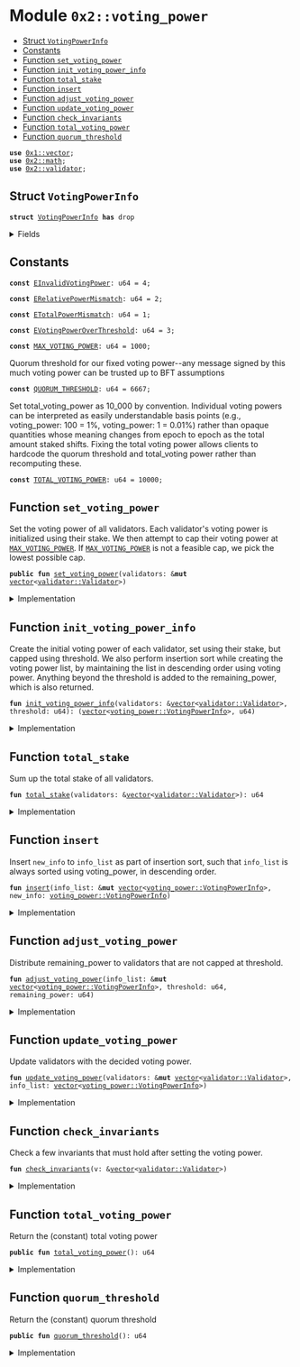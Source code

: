 
<a name="0x2_voting_power"></a>

# Module `0x2::voting_power`



-  [Struct `VotingPowerInfo`](#0x2_voting_power_VotingPowerInfo)
-  [Constants](#@Constants_0)
-  [Function `set_voting_power`](#0x2_voting_power_set_voting_power)
-  [Function `init_voting_power_info`](#0x2_voting_power_init_voting_power_info)
-  [Function `total_stake`](#0x2_voting_power_total_stake)
-  [Function `insert`](#0x2_voting_power_insert)
-  [Function `adjust_voting_power`](#0x2_voting_power_adjust_voting_power)
-  [Function `update_voting_power`](#0x2_voting_power_update_voting_power)
-  [Function `check_invariants`](#0x2_voting_power_check_invariants)
-  [Function `total_voting_power`](#0x2_voting_power_total_voting_power)
-  [Function `quorum_threshold`](#0x2_voting_power_quorum_threshold)


<pre><code><b>use</b> <a href="">0x1::vector</a>;
<b>use</b> <a href="math.md#0x2_math">0x2::math</a>;
<b>use</b> <a href="validator.md#0x2_validator">0x2::validator</a>;
</code></pre>



<a name="0x2_voting_power_VotingPowerInfo"></a>

## Struct `VotingPowerInfo`



<pre><code><b>struct</b> <a href="voting_power.md#0x2_voting_power_VotingPowerInfo">VotingPowerInfo</a> <b>has</b> drop
</code></pre>



<details>
<summary>Fields</summary>


<dl>
<dt>
<code>validator_index: u64</code>
</dt>
<dd>

</dd>
<dt>
<code><a href="voting_power.md#0x2_voting_power">voting_power</a>: u64</code>
</dt>
<dd>

</dd>
</dl>


</details>

<a name="@Constants_0"></a>

## Constants


<a name="0x2_voting_power_EInvalidVotingPower"></a>



<pre><code><b>const</b> <a href="voting_power.md#0x2_voting_power_EInvalidVotingPower">EInvalidVotingPower</a>: u64 = 4;
</code></pre>



<a name="0x2_voting_power_ERelativePowerMismatch"></a>



<pre><code><b>const</b> <a href="voting_power.md#0x2_voting_power_ERelativePowerMismatch">ERelativePowerMismatch</a>: u64 = 2;
</code></pre>



<a name="0x2_voting_power_ETotalPowerMismatch"></a>



<pre><code><b>const</b> <a href="voting_power.md#0x2_voting_power_ETotalPowerMismatch">ETotalPowerMismatch</a>: u64 = 1;
</code></pre>



<a name="0x2_voting_power_EVotingPowerOverThreshold"></a>



<pre><code><b>const</b> <a href="voting_power.md#0x2_voting_power_EVotingPowerOverThreshold">EVotingPowerOverThreshold</a>: u64 = 3;
</code></pre>



<a name="0x2_voting_power_MAX_VOTING_POWER"></a>



<pre><code><b>const</b> <a href="voting_power.md#0x2_voting_power_MAX_VOTING_POWER">MAX_VOTING_POWER</a>: u64 = 1000;
</code></pre>



<a name="0x2_voting_power_QUORUM_THRESHOLD"></a>

Quorum threshold for our fixed voting power--any message signed by this much voting power can be trusted
up to BFT assumptions


<pre><code><b>const</b> <a href="voting_power.md#0x2_voting_power_QUORUM_THRESHOLD">QUORUM_THRESHOLD</a>: u64 = 6667;
</code></pre>



<a name="0x2_voting_power_TOTAL_VOTING_POWER"></a>

Set total_voting_power as 10_000 by convention. Individual voting powers can be interpreted
as easily understandable basis points (e.g., voting_power: 100 = 1%, voting_power: 1 = 0.01%) rather than
opaque quantities whose meaning changes from epoch to epoch as the total amount staked shifts.
Fixing the total voting power allows clients to hardcode the quorum threshold and total_voting power rather
than recomputing these.


<pre><code><b>const</b> <a href="voting_power.md#0x2_voting_power_TOTAL_VOTING_POWER">TOTAL_VOTING_POWER</a>: u64 = 10000;
</code></pre>



<a name="0x2_voting_power_set_voting_power"></a>

## Function `set_voting_power`

Set the voting power of all validators.
Each validator's voting power is initialized using their stake. We then attempt to cap their voting power
at <code><a href="voting_power.md#0x2_voting_power_MAX_VOTING_POWER">MAX_VOTING_POWER</a></code>. If <code><a href="voting_power.md#0x2_voting_power_MAX_VOTING_POWER">MAX_VOTING_POWER</a></code> is not a feasible cap, we pick the lowest possible cap.


<pre><code><b>public</b> <b>fun</b> <a href="voting_power.md#0x2_voting_power_set_voting_power">set_voting_power</a>(validators: &<b>mut</b> <a href="">vector</a>&lt;<a href="validator.md#0x2_validator_Validator">validator::Validator</a>&gt;)
</code></pre>



<details>
<summary>Implementation</summary>


<pre><code><b>public</b> <b>fun</b> <a href="voting_power.md#0x2_voting_power_set_voting_power">set_voting_power</a>(validators: &<b>mut</b> <a href="">vector</a>&lt;Validator&gt;) {
    // If threshold_pct is too small, it's possible that even when all validators reach the threshold we still don't
    // have 100%. So we bound the threshold_pct <b>to</b> be always enough <b>to</b> find a solution.
    <b>let</b> threshold = <a href="math.md#0x2_math_min">math::min</a>(
        <a href="voting_power.md#0x2_voting_power_TOTAL_VOTING_POWER">TOTAL_VOTING_POWER</a>,
        <a href="math.md#0x2_math_max">math::max</a>(<a href="voting_power.md#0x2_voting_power_MAX_VOTING_POWER">MAX_VOTING_POWER</a>, divide_and_round_up(<a href="voting_power.md#0x2_voting_power_TOTAL_VOTING_POWER">TOTAL_VOTING_POWER</a>, <a href="_length">vector::length</a>(validators))),
    );
    <b>let</b> (info_list, remaining_power) = <a href="voting_power.md#0x2_voting_power_init_voting_power_info">init_voting_power_info</a>(validators, threshold);
    <a href="voting_power.md#0x2_voting_power_adjust_voting_power">adjust_voting_power</a>(&<b>mut</b> info_list, threshold, remaining_power);
    <a href="voting_power.md#0x2_voting_power_update_voting_power">update_voting_power</a>(validators, info_list);
    <a href="voting_power.md#0x2_voting_power_check_invariants">check_invariants</a>(validators);
}
</code></pre>



</details>

<a name="0x2_voting_power_init_voting_power_info"></a>

## Function `init_voting_power_info`

Create the initial voting power of each validator, set using their stake, but capped using threshold.
We also perform insertion sort while creating the voting power list, by maintaining the list in
descending order using voting power.
Anything beyond the threshold is added to the remaining_power, which is also returned.


<pre><code><b>fun</b> <a href="voting_power.md#0x2_voting_power_init_voting_power_info">init_voting_power_info</a>(validators: &<a href="">vector</a>&lt;<a href="validator.md#0x2_validator_Validator">validator::Validator</a>&gt;, threshold: u64): (<a href="">vector</a>&lt;<a href="voting_power.md#0x2_voting_power_VotingPowerInfo">voting_power::VotingPowerInfo</a>&gt;, u64)
</code></pre>



<details>
<summary>Implementation</summary>


<pre><code><b>fun</b> <a href="voting_power.md#0x2_voting_power_init_voting_power_info">init_voting_power_info</a>(
    validators: &<a href="">vector</a>&lt;Validator&gt;,
    threshold: u64,
): (<a href="">vector</a>&lt;<a href="voting_power.md#0x2_voting_power_VotingPowerInfo">VotingPowerInfo</a>&gt;, u64) {
    <b>let</b> total_stake = <a href="voting_power.md#0x2_voting_power_total_stake">total_stake</a>(validators);
    <b>let</b> i = 0;
    <b>let</b> len = <a href="_length">vector::length</a>(validators);
    <b>let</b> total_power = 0;
    <b>let</b> result = <a href="">vector</a>[];
    <b>while</b> (i &lt; len) {
        <b>let</b> <a href="validator.md#0x2_validator">validator</a> = <a href="_borrow">vector::borrow</a>(validators, i);
        <b>let</b> stake = <a href="validator.md#0x2_validator_total_stake">validator::total_stake</a>(<a href="validator.md#0x2_validator">validator</a>);
        <b>let</b> adjusted_stake = (stake <b>as</b> u128) * (<a href="voting_power.md#0x2_voting_power_TOTAL_VOTING_POWER">TOTAL_VOTING_POWER</a> <b>as</b> u128) / (total_stake <b>as</b> u128);
        <b>let</b> <a href="voting_power.md#0x2_voting_power">voting_power</a> = <a href="math.md#0x2_math_min">math::min</a>((adjusted_stake <b>as</b> u64), threshold);
        <b>let</b> info = <a href="voting_power.md#0x2_voting_power_VotingPowerInfo">VotingPowerInfo</a> {
            validator_index: i,
            <a href="voting_power.md#0x2_voting_power">voting_power</a>,
        };
        <a href="voting_power.md#0x2_voting_power_insert">insert</a>(&<b>mut</b> result, info);
        total_power = total_power + <a href="voting_power.md#0x2_voting_power">voting_power</a>;
        i = i + 1;
    };
    (result, <a href="voting_power.md#0x2_voting_power_TOTAL_VOTING_POWER">TOTAL_VOTING_POWER</a> - total_power)
}
</code></pre>



</details>

<a name="0x2_voting_power_total_stake"></a>

## Function `total_stake`

Sum up the total stake of all validators.


<pre><code><b>fun</b> <a href="voting_power.md#0x2_voting_power_total_stake">total_stake</a>(validators: &<a href="">vector</a>&lt;<a href="validator.md#0x2_validator_Validator">validator::Validator</a>&gt;): u64
</code></pre>



<details>
<summary>Implementation</summary>


<pre><code><b>fun</b> <a href="voting_power.md#0x2_voting_power_total_stake">total_stake</a>(validators: &<a href="">vector</a>&lt;Validator&gt;): u64 {
    <b>let</b> i = 0;
    <b>let</b> len = <a href="_length">vector::length</a>(validators);
    <b>let</b> total_stake =0 ;
    <b>while</b> (i &lt; len) {
        total_stake = total_stake + <a href="validator.md#0x2_validator_total_stake">validator::total_stake</a>(<a href="_borrow">vector::borrow</a>(validators, i));
        i = i + 1;
    };
    total_stake
}
</code></pre>



</details>

<a name="0x2_voting_power_insert"></a>

## Function `insert`

Insert <code>new_info</code> to <code>info_list</code> as part of insertion sort, such that <code>info_list</code> is always sorted
using voting_power, in descending order.


<pre><code><b>fun</b> <a href="voting_power.md#0x2_voting_power_insert">insert</a>(info_list: &<b>mut</b> <a href="">vector</a>&lt;<a href="voting_power.md#0x2_voting_power_VotingPowerInfo">voting_power::VotingPowerInfo</a>&gt;, new_info: <a href="voting_power.md#0x2_voting_power_VotingPowerInfo">voting_power::VotingPowerInfo</a>)
</code></pre>



<details>
<summary>Implementation</summary>


<pre><code><b>fun</b> <a href="voting_power.md#0x2_voting_power_insert">insert</a>(info_list: &<b>mut</b> <a href="">vector</a>&lt;<a href="voting_power.md#0x2_voting_power_VotingPowerInfo">VotingPowerInfo</a>&gt;, new_info: <a href="voting_power.md#0x2_voting_power_VotingPowerInfo">VotingPowerInfo</a>) {
    <b>let</b> i = 0;
    <b>let</b> len = <a href="_length">vector::length</a>(info_list);
    <b>while</b> (i &lt; len && <a href="_borrow">vector::borrow</a>(info_list, i).<a href="voting_power.md#0x2_voting_power">voting_power</a> &gt; new_info.<a href="voting_power.md#0x2_voting_power">voting_power</a>) {
        i = i + 1;
    };
    <a href="_insert">vector::insert</a>(info_list, new_info, i);
}
</code></pre>



</details>

<a name="0x2_voting_power_adjust_voting_power"></a>

## Function `adjust_voting_power`

Distribute remaining_power to validators that are not capped at threshold.


<pre><code><b>fun</b> <a href="voting_power.md#0x2_voting_power_adjust_voting_power">adjust_voting_power</a>(info_list: &<b>mut</b> <a href="">vector</a>&lt;<a href="voting_power.md#0x2_voting_power_VotingPowerInfo">voting_power::VotingPowerInfo</a>&gt;, threshold: u64, remaining_power: u64)
</code></pre>



<details>
<summary>Implementation</summary>


<pre><code><b>fun</b> <a href="voting_power.md#0x2_voting_power_adjust_voting_power">adjust_voting_power</a>(info_list: &<b>mut</b> <a href="">vector</a>&lt;<a href="voting_power.md#0x2_voting_power_VotingPowerInfo">VotingPowerInfo</a>&gt;, threshold: u64, remaining_power: u64) {
    <b>let</b> i = 0;
    <b>let</b> len = <a href="_length">vector::length</a>(info_list);
    <b>while</b> (i &lt; len && remaining_power &gt; 0) {
        <b>let</b> v = <a href="_borrow_mut">vector::borrow_mut</a>(info_list, i);
        // planned is the amount of extra power we want <b>to</b> distribute <b>to</b> this <a href="validator.md#0x2_validator">validator</a>.
        <b>let</b> planned = divide_and_round_up(remaining_power, len - i);
        // target is the targeting power this <a href="validator.md#0x2_validator">validator</a> will reach, capped by threshold.
        <b>let</b> target = <a href="math.md#0x2_math_min">math::min</a>(threshold, v.<a href="voting_power.md#0x2_voting_power">voting_power</a> + planned);
        // actual is the actual amount of power we will be distributing <b>to</b> this <a href="validator.md#0x2_validator">validator</a>.
        <b>let</b> actual = <a href="math.md#0x2_math_min">math::min</a>(remaining_power, target - v.<a href="voting_power.md#0x2_voting_power">voting_power</a>);
        v.<a href="voting_power.md#0x2_voting_power">voting_power</a> = v.<a href="voting_power.md#0x2_voting_power">voting_power</a> + actual;
        <b>assert</b>!(v.<a href="voting_power.md#0x2_voting_power">voting_power</a> &lt;= threshold, <a href="voting_power.md#0x2_voting_power_EVotingPowerOverThreshold">EVotingPowerOverThreshold</a>);
        remaining_power = remaining_power - actual;
        i = i + 1;
    };
    <b>assert</b>!(remaining_power == 0, <a href="voting_power.md#0x2_voting_power_ETotalPowerMismatch">ETotalPowerMismatch</a>);
}
</code></pre>



</details>

<a name="0x2_voting_power_update_voting_power"></a>

## Function `update_voting_power`

Update validators with the decided voting power.


<pre><code><b>fun</b> <a href="voting_power.md#0x2_voting_power_update_voting_power">update_voting_power</a>(validators: &<b>mut</b> <a href="">vector</a>&lt;<a href="validator.md#0x2_validator_Validator">validator::Validator</a>&gt;, info_list: <a href="">vector</a>&lt;<a href="voting_power.md#0x2_voting_power_VotingPowerInfo">voting_power::VotingPowerInfo</a>&gt;)
</code></pre>



<details>
<summary>Implementation</summary>


<pre><code><b>fun</b> <a href="voting_power.md#0x2_voting_power_update_voting_power">update_voting_power</a>(validators: &<b>mut</b> <a href="">vector</a>&lt;Validator&gt;, info_list: <a href="">vector</a>&lt;<a href="voting_power.md#0x2_voting_power_VotingPowerInfo">VotingPowerInfo</a>&gt;) {
    <b>while</b> (!<a href="_is_empty">vector::is_empty</a>(&info_list)) {
        <b>let</b> <a href="voting_power.md#0x2_voting_power_VotingPowerInfo">VotingPowerInfo</a> {
            validator_index,
            <a href="voting_power.md#0x2_voting_power">voting_power</a>,
        } = <a href="_pop_back">vector::pop_back</a>(&<b>mut</b> info_list);
        <b>let</b> v = <a href="_borrow_mut">vector::borrow_mut</a>(validators, validator_index);
        <a href="validator.md#0x2_validator_set_voting_power">validator::set_voting_power</a>(v, <a href="voting_power.md#0x2_voting_power">voting_power</a>);
    };
    <a href="_destroy_empty">vector::destroy_empty</a>(info_list);
}
</code></pre>



</details>

<a name="0x2_voting_power_check_invariants"></a>

## Function `check_invariants`

Check a few invariants that must hold after setting the voting power.


<pre><code><b>fun</b> <a href="voting_power.md#0x2_voting_power_check_invariants">check_invariants</a>(v: &<a href="">vector</a>&lt;<a href="validator.md#0x2_validator_Validator">validator::Validator</a>&gt;)
</code></pre>



<details>
<summary>Implementation</summary>


<pre><code><b>fun</b> <a href="voting_power.md#0x2_voting_power_check_invariants">check_invariants</a>(v: &<a href="">vector</a>&lt;Validator&gt;) {
    // First check that the total voting power must be <a href="voting_power.md#0x2_voting_power_TOTAL_VOTING_POWER">TOTAL_VOTING_POWER</a>.
    <b>let</b> i = 0;
    <b>let</b> len = <a href="_length">vector::length</a>(v);
    <b>let</b> total = 0;
    <b>while</b> (i &lt; len) {
        <b>let</b> <a href="voting_power.md#0x2_voting_power">voting_power</a> = <a href="validator.md#0x2_validator_voting_power">validator::voting_power</a>(<a href="_borrow">vector::borrow</a>(v, i));
        <b>assert</b>!(<a href="voting_power.md#0x2_voting_power">voting_power</a> &gt; 0, <a href="voting_power.md#0x2_voting_power_EInvalidVotingPower">EInvalidVotingPower</a>);
        total = total + <a href="voting_power.md#0x2_voting_power">voting_power</a>;
        i = i + 1;
    };
    <b>assert</b>!(total == <a href="voting_power.md#0x2_voting_power_TOTAL_VOTING_POWER">TOTAL_VOTING_POWER</a>, <a href="voting_power.md#0x2_voting_power_ETotalPowerMismatch">ETotalPowerMismatch</a>);

    // Second check that <b>if</b> <a href="validator.md#0x2_validator">validator</a> A's stake is larger than B's stake, A's voting power must be no less
    // than B's voting power; similarly, <b>if</b> A's stake is less than B's stake, A's voting power must be no larger
    // than B's voting power.
    <b>let</b> i = 0;
    <b>while</b> (i &lt; len) {
        <b>let</b> j = i + 1;
        <b>while</b> (j &lt; len) {
            <b>let</b> validator_i = <a href="_borrow">vector::borrow</a>(v, i);
            <b>let</b> validator_j = <a href="_borrow">vector::borrow</a>(v, j);
            <b>let</b> stake_i = <a href="validator.md#0x2_validator_total_stake">validator::total_stake</a>(validator_i);
            <b>let</b> stake_j = <a href="validator.md#0x2_validator_total_stake">validator::total_stake</a>(validator_j);
            <b>let</b> power_i = <a href="validator.md#0x2_validator_voting_power">validator::voting_power</a>(validator_i);
            <b>let</b> power_j = <a href="validator.md#0x2_validator_voting_power">validator::voting_power</a>(validator_j);
            <b>if</b> (stake_i &gt; stake_i) {
                <b>assert</b>!(power_i &gt;= power_j, <a href="voting_power.md#0x2_voting_power_ERelativePowerMismatch">ERelativePowerMismatch</a>);
            };
            <b>if</b> (stake_i &lt; stake_j) {
                <b>assert</b>!(power_i &lt;= power_j, <a href="voting_power.md#0x2_voting_power_ERelativePowerMismatch">ERelativePowerMismatch</a>);
            };
            j = j + 1;
        };
        i = i + 1;
    }
}
</code></pre>



</details>

<a name="0x2_voting_power_total_voting_power"></a>

## Function `total_voting_power`

Return the (constant) total voting power


<pre><code><b>public</b> <b>fun</b> <a href="voting_power.md#0x2_voting_power_total_voting_power">total_voting_power</a>(): u64
</code></pre>



<details>
<summary>Implementation</summary>


<pre><code><b>public</b> <b>fun</b> <a href="voting_power.md#0x2_voting_power_total_voting_power">total_voting_power</a>(): u64 {
    <a href="voting_power.md#0x2_voting_power_TOTAL_VOTING_POWER">TOTAL_VOTING_POWER</a>
}
</code></pre>



</details>

<a name="0x2_voting_power_quorum_threshold"></a>

## Function `quorum_threshold`

Return the (constant) quorum threshold


<pre><code><b>public</b> <b>fun</b> <a href="voting_power.md#0x2_voting_power_quorum_threshold">quorum_threshold</a>(): u64
</code></pre>



<details>
<summary>Implementation</summary>


<pre><code><b>public</b> <b>fun</b> <a href="voting_power.md#0x2_voting_power_quorum_threshold">quorum_threshold</a>(): u64 {
    <a href="voting_power.md#0x2_voting_power_QUORUM_THRESHOLD">QUORUM_THRESHOLD</a>
}
</code></pre>



</details>
